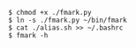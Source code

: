     $ chmod +x ./fmark.py
    $ ln -s ./fmark.py ~/bin/fmark
    $ cat ./alias.sh >> ~/.bashrc
    $ fmark -h
